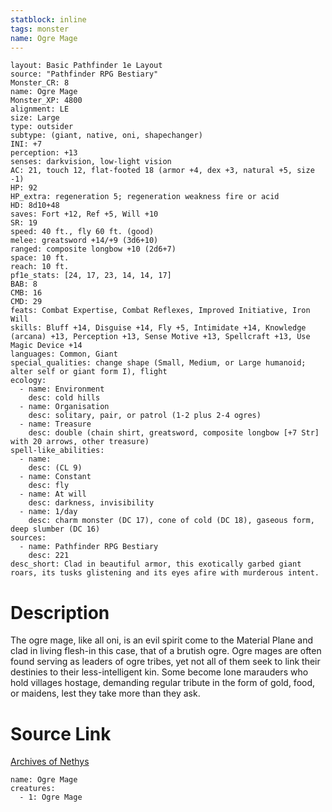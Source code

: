 ```yaml
---
statblock: inline
tags: monster
name: Ogre Mage
---
```

```statblock
layout: Basic Pathfinder 1e Layout
source: "Pathfinder RPG Bestiary"
Monster_CR: 8
name: Ogre Mage
Monster_XP: 4800
alignment: LE
size: Large
type: outsider
subtype: (giant, native, oni, shapechanger)
INI: +7
perception: +13
senses: darkvision, low-light vision
AC: 21, touch 12, flat-footed 18 (armor +4, dex +3, natural +5, size -1)
HP: 92
HP_extra: regeneration 5; regeneration weakness fire or acid
HD: 8d10+48
saves: Fort +12, Ref +5, Will +10
SR: 19
speed: 40 ft., fly 60 ft. (good)
melee: greatsword +14/+9 (3d6+10)
ranged: composite longbow +10 (2d6+7)
space: 10 ft.
reach: 10 ft.
pf1e_stats: [24, 17, 23, 14, 14, 17]
BAB: 8
CMB: 16
CMD: 29
feats: Combat Expertise, Combat Reflexes, Improved Initiative, Iron Will
skills: Bluff +14, Disguise +14, Fly +5, Intimidate +14, Knowledge (arcana) +13, Perception +13, Sense Motive +13, Spellcraft +13, Use Magic Device +14
languages: Common, Giant
special_qualities: change shape (Small, Medium, or Large humanoid; alter self or giant form I), flight
ecology:
  - name: Environment
    desc: cold hills
  - name: Organisation
    desc: solitary, pair, or patrol (1-2 plus 2-4 ogres)
  - name: Treasure
    desc: double (chain shirt, greatsword, composite longbow [+7 Str] with 20 arrows, other treasure)
spell-like_abilities:
  - name:
    desc: (CL 9)
  - name: Constant
    desc: fly
  - name: At will
    desc: darkness, invisibility
  - name: 1/day
    desc: charm monster (DC 17), cone of cold (DC 18), gaseous form, deep slumber (DC 16)
sources:
  - name: Pathfinder RPG Bestiary
    desc: 221
desc_short: Clad in beautiful armor, this exotically garbed giant roars, its tusks glistening and its eyes afire with murderous intent.
```
# Description
The ogre mage, like all oni, is an evil spirit come to the Material Plane and clad in living flesh-in this case, that of a brutish ogre. Ogre mages are often found serving as leaders of ogre tribes, yet not all of them seek to link their destinies to their less-intelligent kin. Some become lone marauders who hold villages hostage, demanding regular tribute in the form of gold, food, or maidens, lest they take more than they ask.
# Source Link
[Archives of Nethys](https://aonprd.com/MonsterDisplay.aspx?ItemName=Ogre%20Mage)
```encounter-table
name: Ogre Mage
creatures:
  - 1: Ogre Mage
```
